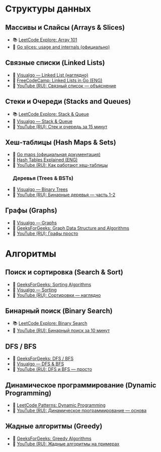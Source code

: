 # Структуры данных
## Массивы и Слайсы (Arrays & Slices)
- 📚 [LeetCode Explore: Array 101](https://leetcode.com/explore/learn/card/fun-with-arrays/)
- 📖 [Go slices: usage and internals (официально)](https://blog.golang.org/slices)
## Связные списки (Linked Lists)
- 🎥 [Visualgo — Linked List (наглядно)](https://visualgo.net/en/list)
- 📘 [FreeCodeCamp: Linked Lists in Go (ENG)](https://www.freecodecamp.org/news/data-structures-in-go-linked-lists-explained-with-examples/)
- 🎥 [YouTube (RU): Связный список — объяснение](https://www.youtube.com/watch?v=RQzYxYyKXvE)
## Стеки и Очереди (Stacks and Queues)
- 📚 [LeetCode Explore: Stack & Queue](https://leetcode.com/explore/learn/card/queue-stack/)
- 🎥 [Visualgo — Stack & Queue](https://visualgo.net/en/list)
- 🎥 [YouTube (RU): Стек и очередь за 15 минут](https://www.youtube.com/watch?v=U5X4Ywt9-6c)
## Хеш-таблицы (Hash Maps & Sets)
- 📖 [Go maps (официальная документация)](https://go.dev/blog/maps)
- 📘 [Hash Tables Explained (ENG)](https://www.freecodecamp.org/news/hash-table-in-javascript/)
- 🎥 [YouTube (RU): Как работают хеш-таблицы](https://www.youtube.com/watch?v=shs0KM3wKv8)
	### Деревья (Trees & BSTs)
- 🎥 [Visualgo — Binary Trees](https://visualgo.net/en/bst)
- 🎥 [YouTube (RU): Бинарные деревья — часть 1-2](https://www.youtube.com/watch?v=9RHO6jU--GU)
## Графы (Graphs)
- 🎥 [Visualgo — Graphs](https://visualgo.net/en/graphds)
- 📘 [GeeksForGeeks: Graph Data Structure and Algorithms](https://www.geeksforgeeks.org/graph-data-structure-and-algorithms/)
- 🎥 [YouTube (RU): Графы просто](https://www.youtube.com/watch?v=G4E6PzPYi3M)
# Алгоритмы
## Поиск и сортировка (Search & Sort)
- 📘 [GeeksForGeeks: Sorting Algorithms](https://www.geeksforgeeks.org/sorting-algorithms/)
- 🎥 [Visualgo — Sorting](https://visualgo.net/en/sorting)
- 🎥 [YouTube (RU): Сортировки — наглядно](https://www.youtube.com/watch?v=ZZuD6iUe3Pc)
## Бинарный поиск (Binary Search)
- 📚 [LeetCode Explore: Binary Search](https://leetcode.com/explore/learn/card/binary-search/)
- 🎥 [YouTube (RU): Бинарный поиск за 10 минут](https://www.youtube.com/watch?v=2ouZGzMeaA0)
## DFS / BFS
- 📘 [GeeksForGeeks: DFS / BFS](https://www.geeksforgeeks.org/depth-first-search-or-dfs-for-a-graph/)
- 🎥 [Visualgo — DFS & BFS](https://visualgo.net/en/dfsbfs)
- 🎥 [YouTube (RU): DFS и BFS — просто](https://www.youtube.com/watch?v=pcKY4hjDrxk)
## Динамическое программирование (Dynamic Programming)
- 📘 [LeetCode Patterns: Dynamic Programming](https://leetcode.com/discuss/general-discussion/475924/my-explanation-of-dynamic-programming)
- 🎥 [YouTube (RU): Динамическое программирование — основа](https://www.youtube.com/watch?v=OQ5jsbhAv_M)
## Жадные алгоритмы (Greedy)
- 📘 [GeeksForGeeks: Greedy Algorithms](https://www.geeksforgeeks.org/greedy-algorithms/)
- 🎥 [YouTube (RU): Жадные алгоритмы на примерах](https://www.youtube.com/watch?v=ARf9TL3hdIU)